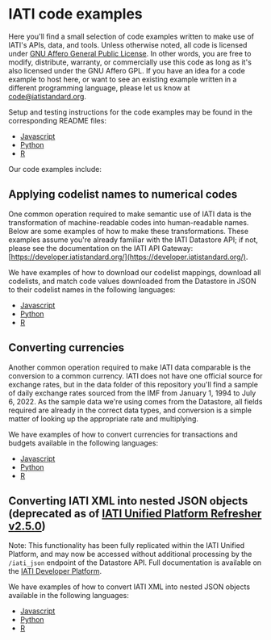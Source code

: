 # IATI code examples

Here you'll find a small selection of code examples written to make use of IATI's APIs, data, and tools. Unless otherwise noted, all code is licensed under [GNU Affero General Public License](https://www.gnu.org/licenses/agpl-3.0.en.html). In other words, you are free to modify, distribute, warranty, or commercially use this code as long as it's also licensed under the GNU Affero GPL. If you have an idea for a code example to host here, or want to see an existing example written in a different programming language, please let us know at [code@iatistandard.org](mailto:code@iatistandard.org).

Setup and testing instructions for the code examples may be found in the corresponding README files:
- [Javascript](/Javascript/README.md)
- [Python](/Python/README.md)
- [R](/R/README.md)

Our code examples include:

## Applying codelist names to numerical codes

One common operation required to make semantic use of IATI data is the transformation of machine-readable codes into human-readable names. Below are some examples of how to make these transformations. These examples assume you're already familiar with the IATI Datastore API; if not, please see the documentation on the IATI API Gateway: [https://developer.iatistandard.org/](https://developer.iatistandard.org/).

We have examples of how to download our codelist mappings, download all codelists, and match code values downloaded from the Datastore in JSON to their codelist names in the following languages:

- [Javascript](/Javascript/codelists/index.js)
- [Python](/Python/codelists/codelists.py)
- [R](/R/codelists/index.R)

## Converting currencies

Another common operation required to make IATI data comparable is the conversion to a common currency. IATI does not have one official source for exchange rates, but in the data folder of this repository you'll find a sample of daily exchange rates sourced from the IMF from January 1, 1994 to July 6, 2022. As the sample data we're using comes from the Datastore, all fields required are already in the correct data types, and conversion is a simple matter of looking up the appropriate rate and multiplying.

We have examples of how to convert currencies for transactions and budgets available in the following languages:

- [Javascript](/Javascript/currency/index.js)
- [Python](/Python/currency/currency.py)
- [R](/R/currency/index.R)

## Converting IATI XML into nested JSON objects (deprecated as of [IATI Unified Platform Refresher v2.5.0](https://github.com/IATI/refresher/releases/tag/v2.5.0))

Note: This functionality has been fully replicated within the IATI Unified Platform, and may now be accessed without additional processing by the `/iati_json` endpoint of the Datastore API. Full documentation is available on the [IATI Developer Platform](https://developer.iatistandard.org/api-details#api=datastore).

We have examples of how to convert IATI XML into nested JSON objects available in the following languages:

- [Javascript](/Javascript/xml_to_json/index.js)
- [Python](/Python/xml_to_json/xml_to_json.py)
- [R](/R/xml_to_json/index.R)
